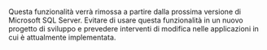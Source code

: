  Questa funzionalità verrà rimossa a partire dalla prossima versione di Microsoft SQL Server. Evitare di usare questa funzionalità in un nuovo progetto di sviluppo e prevedere interventi di modifica nelle applicazioni in cui è attualmente implementata. 